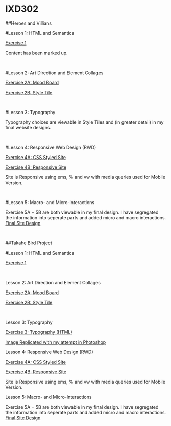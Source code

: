 # IXD302

##Heroes and Villians

#Lesson 1: HTML and Semantics

<a href="https://htmlpreview.github.io/?https://github.com/marksleator/IXD302/blob/master/Heroes%20and%20Villians%20Hand%20In/Exercise%201%20-%20Sherlock%20HTML.html">Exercise 1</a>

Content has been marked up. 

<br/>

#Lesson 2: Art Direction and Element Collages

<a href="https://github.com/marksleator/IXD302/blob/master/Heroes%20and%20Villians%20Hand%20In/Exercise%202%20-%20Moodboard.jpg">Exercise 2A: Mood Board</a>

<a href="https://github.com/marksleator/IXD302/blob/master/Heroes%20and%20Villians%20Hand%20In/Exercise%202%20-%20Style%20Tile.jpg">Exercise 2B: Style Tile</a>

<br>

#Lesson 3: Typography

Typography choices are viewable in Style Tiles and (in greater detail) in my final website designs.

<br>

#Lesson 4: Responsive Web Design (RWD)

<a href="https://htmlpreview.github.io/?https://github.com/marksleator/IXD302/blob/master/Heroes%20and%20Villians%20Hand%20In/Exercise%204%20-CSS%20Only/index.html">Exercise 4A: CSS Styled Site</a>

<a href="https://htmlpreview.github.io/?https://github.com/marksleator/IXD302/blob/master/Heroes%20and%20Villians%20Hand%20In/Exercise%204B%20-%20Responsive/index.html">Exercise 4B: Responsive Site</a>

Site is Responsive using ems, % and vw with media queries used for Mobile Version.

<br>

#Lesson 5: Macro- and Micro-Interactions

Exercise 5A + 5B are both viewable in my final design. I have segregated the information into seperate parts and added micro and macro interactions. <a href="https://htmlpreview.github.io/?https://github.com/marksleator/Sherlock/blob/master/index.html">Final Site Design</a>

<br>

##Takahe Bird Project

#Lesson 1: HTML and Semantics

<a href="https://htmlpreview.github.io/?https://github.com/marksleator/IXD302/blob/master/Takahe%20Bird%20Hand%20In/Exercise%20One%20-%20Takahe%20HTML.html">Exercise 1</a>

<br>

Lesson 2: Art Direction and Element Collages

<a href="https://github.com/marksleator/IXD302/blob/master/Takahe%20Bird%20Hand%20In/Exercise%20Two%20-%20MoodBoard.jpg">Exercise 2A: Mood Board</a>

<a href="https://github.com/marksleator/IXD302/blob/master/Takahe%20Bird%20Hand%20In/Exercise%20Two%20-%20Style%20Tile.jpg">Exercise 2B: Style Tile</a>

<br>

Lesson 3: Typography

<a href="https://htmlpreview.github.io/?https://github.com/marksleator/IXD302/blob/master/Takahe%20Bird%20Hand%20In/Exercise%20Three%20-%20typography.html">Exercise 3: Typography (HTML)</a>

<a href="https://github.com/marksleator/IXD302/blob/master/Takahe%20Bird%20Hand%20In/Exercise%20Three%20-%20Typography%20Exercise.jpg">Image Replicated with my attempt in Photoshop</a>

Lesson 4: Responsive Web Design (RWD)

<a href="https://htmlpreview.github.io/?https://github.com/marksleator/IXD302/blob/master/Takahe%20Bird%20Hand%20In/Exercise%20Four%20-%20CSS/index.html">Exercise 4A: CSS Styled Site</a>

<a href="https://htmlpreview.github.io/?https://github.com/marksleator/IXD302/blob/master/Takahe%20Bird%20Hand%20In/Exercise%20Four%20-%20Responsive/index.html">Exercise 4B: Responsive Site</a>

Site is Responsive using ems, % and vw with media queries used for Mobile Version.

Lesson 5: Macro- and Micro-Interactions

Exercise 5A + 5B are both viewable in my final design. I have segregated the information into seperate parts and added micro and macro interactions. <a href="https://marksleator.github.io/bird-project/">Final Site Design</a>
